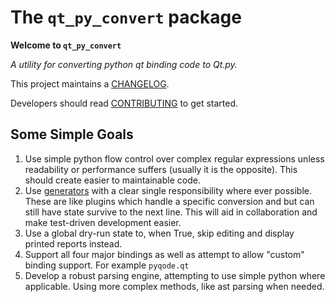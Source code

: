 The ``qt_py_convert`` package
=============================


**Welcome to ``qt_py_convert``**

*A utility for converting python qt binding code to Qt.py.*

<!--  NO DOCS YET
[v0.1.0 documentation](http://intranet.d2.com/dd/tools/cent6_64/package/ddg/0.1.0/docs/html/index.html)
-->

This project maintains a [CHANGELOG](CHANGELOG.md).

Developers should read [CONTRIBUTING](CONTRIBUTING.md) to get started.


Some Simple Goals
-----------------
1. Use simple python flow control over complex regular expressions unless readability or performance suffers (usually it is the opposite). This should create easier to maintainable code. 
2. Use [generators](http://intermediatepythonista.com/python-generators) with a clear single responsibility where ever possible. These are like plugins which handle a specific conversion and but can still have state survive to the next line. This will aid in collaboration and make test-driven development easier.
3. Use a global dry-run state to, when True, skip editing and display printed reports instead.
4. Support all four major bindings as well as attempt to allow "custom" binding support. For example `pyqode.qt`
5. Develop a robust parsing engine, attempting to use simple python where applicable. Using more complex methods, like ast parsing when needed.


